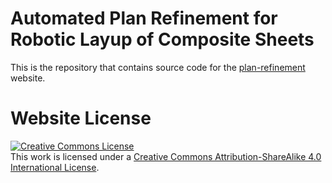 # Automated Plan Refinement for Robotic Layup of Composite Sheets

This is the repository that contains source code for the [plan-refinement](https://l0g1c-80m8.github.io/apl-rlocs.github.io/) website.

[//]: # (If you find this project useful for your work please cite:)

[//]: # (```)

[//]: # (@article{park2021nerfies)

[//]: # (  author    = {Park, Keunhong and Sinha, Utkarsh and Barron, Jonathan T. and Bouaziz, Sofien and Goldman, Dan B and Seitz, Steven M. and Martin-Brualla, Ricardo},)

[//]: # (  title     = {Nerfies: Deformable Neural Radiance Fields},)

[//]: # (  journal   = {ICCV},)

[//]: # (  year      = {2021},)

[//]: # (})

[//]: # (```)

# Website License
<a rel="license" href="http://creativecommons.org/licenses/by-sa/4.0/"><img alt="Creative Commons License" style="border-width:0" src="https://i.creativecommons.org/l/by-sa/4.0/88x31.png" /></a><br />This work is licensed under a <a rel="license" href="http://creativecommons.org/licenses/by-sa/4.0/">Creative Commons Attribution-ShareAlike 4.0 International License</a>.
